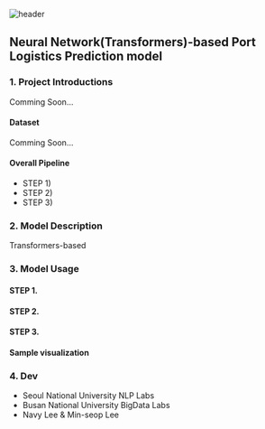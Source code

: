 ![header](https://capsule-render.vercel.app/api?type=waving&color=auto&height=300&section=header&text=%20ROK%20Port%20Logistics%20Forecast&fontSize=60)


## Neural Network(Transformers)-based Port Logistics Prediction model 

### 1. Project Introductions

Comming Soon...

#### Dataset

Comming Soon...

#### Overall Pipeline

  - STEP 1)
  - STEP 2)
  - STEP 3)

### 2. Model Description

Transformers-based 

### 3. Model Usage

#### STEP 1.
#### STEP 2.
#### STEP 3.
#### Sample visualization

### 4. Dev
  - Seoul National University NLP Labs
  - Busan National University BigData Labs
  - Navy Lee & Min-seop Lee
